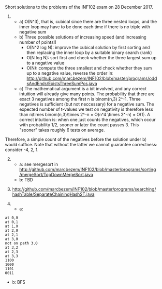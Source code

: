 Short solutions to the problems of the INF102 exam on 28 December 2017.

1. * a) O(N^3), that is, cubical since there are three nested loops, and the inner loop
may have to be done each time if there is no triple with negative sum
   * b) Three possible solutions of increasing speed (and increasing number of points!)
     - O(N^2 log N): improve the cubical solution by first sorting and then replacing the 
inner loop by a suitable binary search (rank)
     - O(N log N): sort first and check whether the three largest sum up to a negative value
     - O(N): compute the three smallest and check whether they sum up to a negative value, reverse the order in:
<http://github.com/marcbezem/INF102/blob/master/programs/oddsAndEnds/ExistsThreeSumPos.java>
   * c) The mathematical argument is a bit involved, and any correct intuition will already give many points. The probability that there are exact 3 negatives among the first n is binom(n,3) 2^-1. Three negatives is sufficient (but not neccessary) for a negative sum. The expected number of t-values we test on negativity is therefore less than n\times binom(n,3)\times 2^-n = O(n^4 \times 2^-n) = O(1). A correct intuition is: when one just counts the negatives, which occur with probability 1/2, sooner or later the count passes 3. This "sooner" takes roughly 6 tests on average.

Therefore, a simple count of the negatives before the solution under b) would suffice. Note that without the latter we cannot guarantee correctness: consider -4, 2, 1.

2. * a: see mergesort in <http://github.com/marcbezem/INF102/blob/master/programs/sorting/mergeSort/TopDownMergeSort.java>
   * b: TBD

3. <http://github.com/marcbezem/INF102/blob/master/programs/searching/hashTable/SeparateChainingHashST.java>

4. * a: 
````
at 0,0
at 0,1
at 1,0
at 2,0
at 2,1
at 3,0
not on path 3,0
at 3,2
at 2,3
at 3,3
1100
1000
1101
0011
````
   * b: BFS


